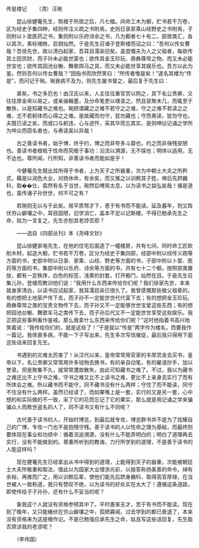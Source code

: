 传是楼记
　　〔清〕汪琬

　　昆山徐健菴先生，筑楼于所居之后，凡七楹。间命工木为橱，贮书若干万卷，区为经史子集四种，经则传注义疏之书附焉，史则日录家乘山经野史之书附焉，子则附以卜筮医药之书，集则附以乐府诗余之书，凡为橱者七十有二，部居类汇，各以其次，素标缃帙，启钥灿然。于是先生召诸子登斯楼而诏之曰：“吾何以传女曹哉？吾徐先世，故以清白起家，吾耳目濡染旧矣。盖尝慨夫为人之父祖者，每欲传其土田货财，而子孙未必能世富也；欲传其金玉珍玩、鼎彝尊斝之物，而又未必能世宝也；欲传其园池台榭、舞歌舆马之具，而又未必能世享其娱乐也。吾方以此为鉴。然则吾何以传女曹哉？”因指书而欣然笑曰：“所传者惟是矣！”遂名其楼为“传是”，而问记于琬。琬衰病不及为，则先生屡书督之，最后复于先生曰： 

　　甚矣，书之多厄也！由汉氏以来，人主往往重官赏以购之，其下名公贵卿，又往往厚金帛以易之，或亲操翰墨，及分命笔吏以缮录之。然且裒聚未几，而辄至于散佚，以是知藏书之难也。琬顾谓藏之之难不若守之之难，守之之难不若读之之难，尤不若躬体而心得之之难。是故藏而勿守，犹勿藏也；守而弗读，犹勿守也。夫既已读之矣，而或口与躬违，心与迹忤，采其华而忘其实，是则呻佔记诵之学所为哗众而窃名者也，与弗读奚以异哉！

　　古之善读书者，始乎博，终乎约，博之而非夸多斗靡也，约之而非保残安陋也。善读书者根柢于性命而究极于事功：沿流以溯源，无不探也；明体以适用，无不达也。尊所闻，行所知，非善读书者而能如是乎！

　　今健菴先生既出其所得于书者，上为天子之所器重，次为中朝士大夫之所矜式，藉是以润色大业，对扬休命，有余矣，而又推之以训敕其子姓，俾后先跻巍科，取��仕，翕然有名于当世，琬然后喟焉太息，以为读书之益弘矣哉！循是道也，虽传诸子孙世世，何不可之有？

　　若琬则无以与于此矣。居平质驽才下，患于有书而不能读。延及暮年，则又跧伏穷山僻壤之中，耳目固陋，旧学消亡，盖本不足以记斯楼。不得已勉承先生之命，姑为一言复之，先生亦恕其老誖否耶？

　　——选自《四部丛刊》本《尧峰文钞》　　

　　昆山徐健家电先生，在他的住宅后面造了一幢楼房，共有七间，同时命工匠砍削木材，起造大橱，贮书若干万卷，区分为经史子集四部，经部中附以经传义疏等方面的书，史部中附以日录、家乘、山经、野史等方面的书，子部中附以卜筮、医药等方面的书，集部中附以乐府、诗余等方面的书，共有七十二个橱，按照部类置放，都有一定秩序，白色的标签，浅黄的封套，打开橱门，灿然在目。于是先生召集儿孙，登楼而教训他们说：“我用什么东西来传给你们呢？我们徐家先世，本来就身家清白，以读书应试起家，我耳濡目染已很久了。我曾感慨那些做父祖辈的，有的想把土地家产传下去，而子孙不一定能世世代代富下去；有的想把金玉珍玩、鼎彝尊斝之类的宝贵文物传下去，而子孙又不一定能够世世宝爱这些东西；有的想把园池台榭、舞歌车马之类传下去，而子孙后代又不一定能世世享受这些娱乐。我正把这些事例看作鉴戒。那么我拿什么东西来传给你们呢？”这时他指着书高兴地笑着说：“我传给你们的，就是这些了！”于是就以“传是”两字作为楼名，而要我作一篇记。我体衰多病，不能一下子写出来，先生多次写信催促，最后我只得用下面这些话来回复先生。

　　书遇到的灾难太厉害了！从汉代以来，皇帝常常用官家的丰厚赏金去买书，皇帝以下，名公贵卿又常常用许多钱物去换书，有的亲自动笔，有的雇请抄手，加以誉录。但是聚集不久，就常常遭故散失，由此可知藏书之难了。不过，我以为藏书之难还比不上守书之难，守书之难又比不上读书之难，更比不上亲身去实行了而有所体会之难。所以藏书而不能守，同不藏书没有什么两样；守住了而不能读，同守不住没有什么两样。虽然已经读了，而如果嘴上是一套，实行的又是另一套，心中想的和实际做的不一致，采了它的花而忘记了它的果实，那么就是用记诵之学来骗骗众人而欺世盗名的人了，同不读书又有什么不同呢？

　　古代善于读书的人，开始时博览，到最后就专攻，博览群书并不是为了炫耀自己的广博，专攻一门也不是抱残守残。善于读书的人以性命之理为基础，而最终则要体现在事业和功绩中：循着流追溯源，没有什么不能弄明白的；明白了道理再去实行，没有不能做到的。尊重所听到的教诲，力行所学到的道理，不是善于读书的人能这样吗？

　　现在健菴先生已经拿出从书中得到的道理，上能得到天子的器重，次能被朝廷士大夫所敬重和取法，借此以为国家大业增添光彩，以报答称扬美善的命令，绰有余裕，再推而广之，用以训敕后辈，使他们能先后跻身巍科，取得高官厚禄，在当世被人一致称道，我只有赞叹不绝，以为读书的好处实在太大了！遵循这条道路，即使传给子子孙孙，还有什么不妥当的呢？

　　象我这个人就没有资格参预其中了。平时愚笨无才，苦于有书而不能读。现在到了晚年，又只能蜷伏在穷山僻壤之中，孤陋寡闻，过去学到的都已衰退了，本来没有资格来为这座楼作记。不是已勉强应承先生之命，姑且写这些话回复，先生能否原谅我的老谬呢？

　　（李伟国） 


